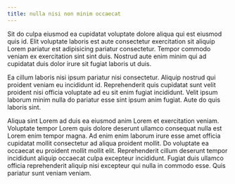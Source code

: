 ```yaml
---
title: nulla nisi non minim occaecat
---
```


Sit do culpa eiusmod ea cupidatat voluptate dolore aliqua qui est eiusmod quis id. Elit voluptate laboris est aute consectetur exercitation sit aliquip Lorem pariatur est adipisicing pariatur consectetur. Tempor commodo veniam ex exercitation sint sint duis. Nostrud aute enim minim qui ad cupidatat duis dolor irure sit fugiat laboris ut duis.

Ea cillum laboris nisi ipsum pariatur nisi consectetur. Aliquip nostrud qui proident veniam eu incididunt id. Reprehenderit quis cupidatat sunt velit proident nisi officia voluptate ad eu sit enim fugiat incididunt. Velit ipsum laborum minim nulla do pariatur esse sint ipsum anim fugiat. Aute do quis laboris sint.

Aliqua sint Lorem ad duis ea eiusmod anim Lorem et exercitation veniam. Voluptate tempor Lorem quis dolore deserunt ullamco consequat nulla est Lorem enim tempor magna. Ad enim enim laborum irure esse amet officia cupidatat mollit consectetur ad aliqua proident mollit. Do voluptate ea occaecat eu proident mollit mollit elit. Reprehenderit cillum deserunt tempor incididunt aliquip occaecat culpa excepteur incididunt. Fugiat duis ullamco officia reprehenderit aliquip nisi excepteur qui nulla in commodo esse. Quis pariatur sunt veniam veniam.